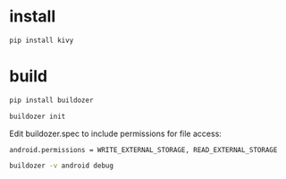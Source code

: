 # install
```sh
pip install kivy
``` 

# build
```sh
pip install buildozer

buildozer init
```

Edit buildozer.spec to include permissions for file access:
```
android.permissions = WRITE_EXTERNAL_STORAGE, READ_EXTERNAL_STORAGE
```

```sh
buildozer -v android debug
```

